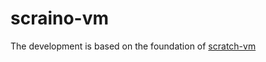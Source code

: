 # scraino-vm
The development is based on the foundation of [scratch-vm](https://github.com/LLK/scratch-vm)
